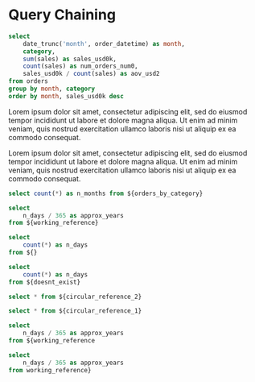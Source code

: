 <script>
    let vvv = 129
</script>

# Query Chaining

```sql orders_by_category
select
    date_trunc('month', order_datetime) as month,
    category,
    sum(sales) as sales_usd0k,
    count(sales) as num_orders_num0,
    sales_usd0k / count(sales) as aov_usd2
from orders
group by month, category
order by month, sales_usd0k desc
```

Lorem ipsum dolor sit amet, consectetur adipiscing elit, sed do eiusmod tempor incididunt ut labore et dolore magna aliqua. Ut enim ad minim veniam, quis nostrud exercitation ullamco laboris nisi ut aliquip ex ea commodo consequat.

<DataTable data={orders_by_category}/>

Lorem ipsum dolor sit amet, consectetur adipiscing elit, sed do eiusmod tempor incididunt ut labore et dolore magna aliqua. Ut enim ad minim veniam, quis nostrud exercitation ullamco laboris nisi ut aliquip ex ea commodo consequat.

```sql working_reference
select count(*) as n_months from ${orders_by_category}
```

<DataTable data={working_reference}/>

```sql two_step_reference
select
    n_days / 365 as approx_years
from ${working_reference}
```

```sql missing_reference
select
    count(*) as n_days
from ${}
```

```sql incorrect_reference
select
    count(*) as n_days
from ${doesnt_exist}
```

```sql circular_reference_1
select * from ${circular_reference_2}
```

```sql circular_reference_2
select * from ${circular_reference_1}
```

```sql missing_close_bracket
select
    n_days / 365 as approx_years
from ${working_reference
```

```sql missing_opening_bracket
select
    n_days / 365 as approx_years
from working_reference}
```
